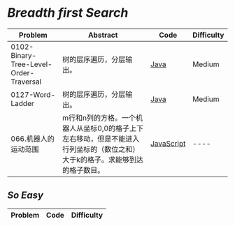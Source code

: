 # *Breadth first Search*

|Problem|Abstract|Code|Difficulty|
| --- | --- | --- | --- |
|0102-Binary-Tree-Level-Order-Traversal|树的层序遍历，分层输出。|[Java](../LeetCode/Java/0102-Binary-Tree-Level-Order-Traversal/src)|Medium|
|0127-Word-Ladder|树的层序遍历，分层输出。|[Java](../LeetCode/Java/0127-Word-Ladder/src)|Medium|
|066.机器人的运动范围|m行和n列的方格。一个机器人从坐标0,0的格子上下左右移动，但是不能进入行列坐标的（数位之和）大于k的格子。求能够到达的格子数目。|[JavaScript](../剑指Offer/JavaScript/src/066.机器人的运动范围.js)| ---- |



## *So Easy*
|Problem|Code|Difficulty|
| --- | --- | --- |

